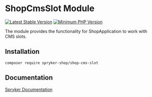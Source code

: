 # ShopCmsSlot Module
[![Latest Stable Version](https://poser.pugx.org/spryker-shop/shop-cms-slot/v/stable.svg)](https://packagist.org/packages/spryker-shop/shop-cms-slot)
[![Minimum PHP Version](https://img.shields.io/badge/php-%3E%3D%207.4-8892BF.svg)](https://php.net/)

The module provides the functionality for ShopApplication to work with CMS slots.

## Installation

```
composer require spryker-shop/shop-cms-slot
```

## Documentation

[Spryker Documentation](https://docs.spryker.com)
